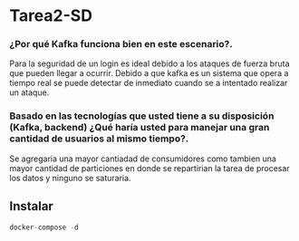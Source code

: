# Tarea2-SD

### ¿Por qué Kafka funciona bien en este escenario?.
Para la seguridad de un login es ideal debido a los ataques de fuerza bruta que pueden llegar a ocurrir. Debido a que kafka es un sistema que opera a tiempo real se puede detectar de inmediato cuando se a intentado realizar un ataque.
### Basado en las tecnologías que usted tiene a su disposición (Kafka, backend) ¿Qué haría usted para manejar una gran cantidad de usuarios al mismo tiempo?.
Se agregaria una mayor cantiadad de consumidores como tambien una mayor cantidad de particiones en donde se repartirian la tarea de procesar los datos y ninguno se saturaria.


## Instalar
```python
docker-compose -d
```
